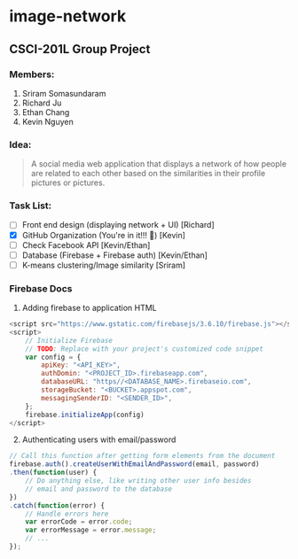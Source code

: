 # **image-network**
## CSCI-201L Group Project

### Members:
1. Sriram Somasundaram
2. Richard Ju
3. Ethan Chang
4. Kevin Nguyen

### Idea:
> A social media web application that displays a network
> of how people are related to each other based on the 
> similarities in their profile pictures or pictures.

### Task List:
- [ ] Front end design (displaying network + UI) [Richard]
- [x] GitHub Organization (You're in it!!! :metal:) [Kevin]
- [ ] Check Facebook API [Kevin/Ethan]
- [ ] Database (Firebase + Firebase auth) [Kevin/Ethan]
- [ ] K-means clustering/Image similarity [Sriram]

### Firebase Docs
1. Adding firebase to application HTML
```javascript
<script src="https://www.gstatic.com/firebasejs/3.6.10/firebase.js"></script>
<script>
    // Initialize Firebase
    // TODO: Replace with your project's customized code snippet
    var config = {
        apiKey: "<API_KEY>",
        authDomin: "<PROJECT_ID>.firebaseapp.com",
        databaseURL: "https//<DATABASE_NAME>.firebaseio.com",
        storageBucket: "<BUCKET>.appspot.com",
        messagingSenderID: "<SENDER_ID>",
    };
    firebase.initializeApp(config)
</script>
```
2. Authenticating users with email/password
```javascript
// Call this function after getting form elements from the document
firebase.auth().createUserWithEmailAndPassword(email, password)
.then(function(user) {
    // Do anything else, like writing other user info besides
    // email and password to the database
})
.catch(function(error) {
    // Handle errors here
    var errorCode = error.code;
    var errorMessage = error.message;
    // ...
});
```
